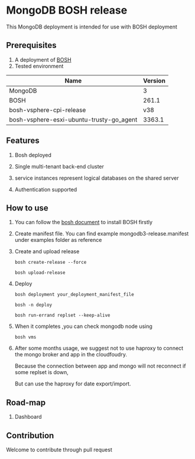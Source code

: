 # MongoDB BOSH release

This MongoDB deployment is intended for use with BOSH deployment  

## Prerequisites

1. A deployment of [BOSH](https://github.com/cloudfoundry/bosh)
2. Tested environment

Name | Version
------------ | -------------
MongoDB | 3
BOSH | 261.1
bosh-vsphere-cpi-release | v38
bosh-vsphere-esxi-ubuntu-trusty-go_agent | 3363.1

## Features 

1. Bosh deployed

2. Single multi-tenant back-end cluster

3. service instances represent logical databases on the shared server  

4. Authentication supported 

## How to use

1. You can follow the [bosh document](http://bosh.io/docs) to install BOSH firstly

2. Create manifest file. You can find example mongodb3-release.manifest under examples folder as reference

3. Create and upload release

    `bosh create-release --force`
    
    `bosh upload-release`

4. Deploy 

    `bosh deployment your_deployment_manifest_file`
    
    `bosh -n deploy`
    
    `bosh run-errand replset --keep-alive`

5. When it completes ,you can check mongodb node using

    `bosh vms`
6. After some months usage, we suggest not to use haproxy to connect the mongo broker and app in the cloudfoudry.
   
   Because the connection between app and mongo will not reconnect if some replset is down, 
   
   But can use the haproxy for date export/import.
   
   
## Road-map
 
1. Dashboard 

## Contribution 

Welcome to contribute through pull request  
